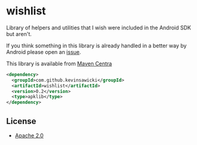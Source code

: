 # wishlist

Library of helpers and utilities that I wish were included in the Android
SDK but aren't.

If you think something in this library is already handled in a better way
by Android please open an [issue](https://github.com/kevinsawicki/wishlist/issues).

This library is available from [Maven Centra](http://search.maven.org/#artifactdetails%7Ccom.github.kevinsawicki%7Cwishlist%7C0.2%7Capklib)

```xml
<dependency>
  <groupId>com.github.kevinsawicki</groupId>
  <artifactId>wishlist</artifactId>
  <version>0.2</version>
  <type>apklib</type>
</dependency>
```

## License

* [Apache 2.0](http://www.apache.org/licenses/LICENSE-2.0.html)
